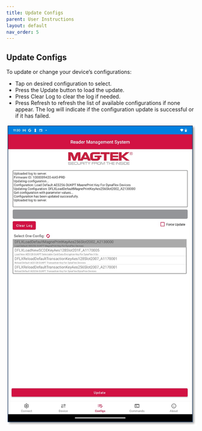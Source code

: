 ```yaml
---
title: Update Configs
parent: User Instructions
layout: default
nav_order: 5
---
```

## Update Configs
To update or change your device’s configurations:
* Tap on desired configuration to select.
* Press the Update button to load the update.
* Press Clear Log to clear the log if needed.
* Press Refresh  to refresh the list of available configurations if none appear. 
The log will indicate if the configuration update is successful or if it has failed. 

![](./images/Android16.jpg)
